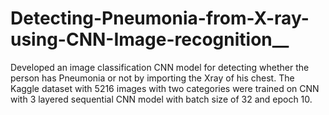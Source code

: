 # Detecting-Pneumonia-from-X-ray-using-CNN-Image-recognition__
Developed an image classification CNN model for detecting whether the person has Pneumonia or not by importing the Xray of his chest. The Kaggle dataset with 5216 images with two categories were trained on CNN with 3 layered sequential CNN model with batch size of 32 and epoch 10.
